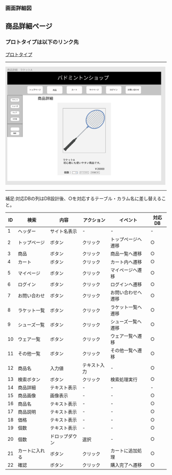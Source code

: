 ### 画面詳細図
## 商品詳細ページ
### プロトタイプは以下のリンク先
[プロトタイプ](https://www.figma.com/file/xd5QU5AZieLSmIfT1NGZW3/original?node-id=30%3A1294)
*****
<img src="../img/商品詳細.png" width="500">

*****

補足:対応DBの列はDB設計後、○を対応するテーブル・カラム名に差し替えること。

| ID | 検索 | 内容 | アクション | イベント | 対応DB |
|----|-----|-----|---------|--------|-------|
|1|ヘッダー|サイト名表示|-|-|-|
|2|トップページ|ボタン|クリック|トップページへ遷移|○|
|3|商品|ボタン|クリック|商品一覧へ遷移|○|
|4|カート|ボタン|クリック|カート内へ遷移|○|
|5|マイページ|ボタン|クリック|マイページへ遷移|○|
|6|ログイン|ボタン|クリック|ログインへ遷移|○|
|7|お問い合わせ|ボタン|クリック|お問い合わせへ遷移|○|
|8|ラケット一覧|ボタン|クリック|ラケット一覧へ遷移|○|
|9|シューズ一覧|ボタン|クリック|シューズ一覧へ遷移|○|
|10|ウェア一覧|ボタン|クリック|ウェア一覧へ遷移|○|
|11|その他一覧|ボタン|クリック|その他一覧へ遷移|○|
|12|商品名|入力値|テキスト入力|-|○|
|13|検索ボタン|ボタン|クリック|検索処理実行|○|
|14|商品詳細|テキスト表示|-|-|-|
|15|商品画像|画像表示|-|-|○|
|16|商品名|テキスト表示|-|-|○|
|17|商品説明|テキスト表示|-|-|○|
|18|価格|テキスト表示|-|-|○|
|19|個数|テキスト表示|-|-|○|
|20|個数|ドロップダウン|選択|-|○|
|21|カートに入れる|ボタン|クリック|カートに追加処理|○|
|22|確認|ボタン|クリック|購入完了へ遷移|○|


